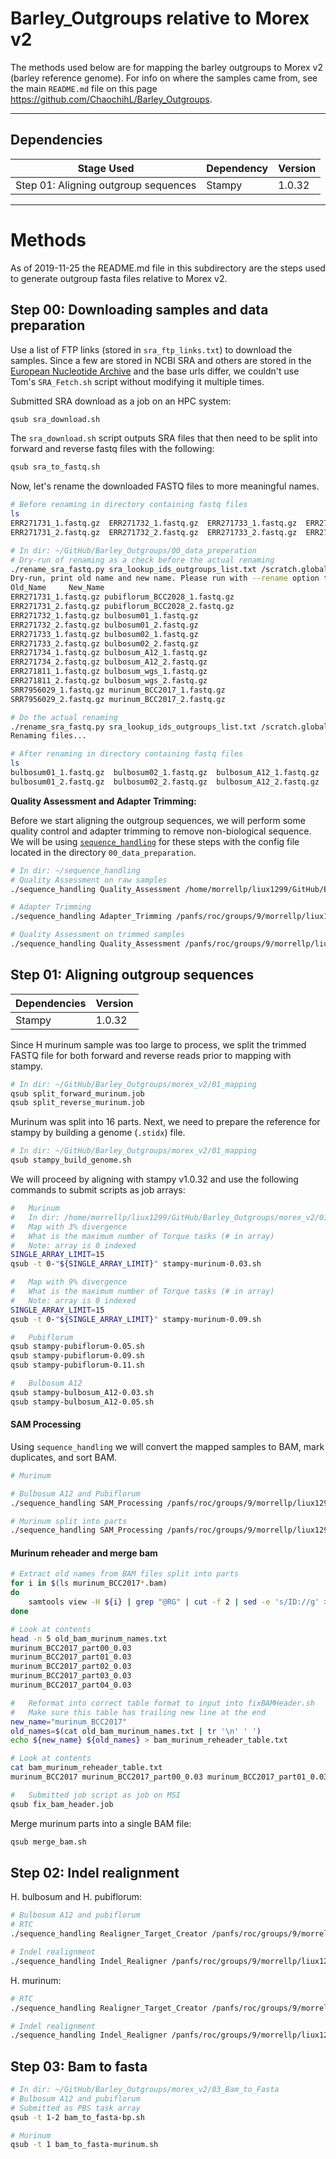 # Barley_Outgroups relative to Morex v2

The methods used below are for mapping the barley outgroups to Morex v2 (barley reference genome). For info on where the samples came from, see the main `README.md` file on this page https://github.com/ChaochihL/Barley_Outgroups.

---

## Dependencies

| Stage Used | Dependency | Version |
| ---------- | ---------- | ------- |
| Step 01: Aligning outgroup sequences | Stampy | 1.0.32 |

---

# Methods

As of 2019-11-25 the README.md file in this subdirectory are the steps used to generate outgroup fasta files relative to Morex v2.

## Step 00: Downloading samples and data preparation

Use a list of FTP links (stored in `sra_ftp_links.txt`) to download the samples. Since a few are stored in NCBI SRA and others are stored in the [European Nucleotide Archive](https://www.ebi.ac.uk/ena) and the base urls differ, we couldn't use Tom's `SRA_Fetch.sh` script without modifying it multiple times.

Submitted SRA download as a job on an HPC system:

```bash
qsub sra_download.sh
```

The `sra_download.sh` script outputs SRA files that then need to be split into forward and reverse fastq files with the following:

```bash
qsub sra_to_fastq.sh
```

Now, let's rename the downloaded FASTQ files to more meaningful names.

```bash
# Before renaming in directory containing fastq files
ls
ERR271731_1.fastq.gz  ERR271732_1.fastq.gz  ERR271733_1.fastq.gz  ERR271734_1.fastq.gz  ERR271811_1.fastq.gz  SRR7956029_1.fastq.gz
ERR271731_2.fastq.gz  ERR271732_2.fastq.gz  ERR271733_2.fastq.gz  ERR271734_2.fastq.gz  ERR271811_2.fastq.gz  SRR7956029_2.fastq.gz

# In dir: ~/GitHub/Barley_Outgroups/00_data_preperation
# Dry-run of renaming as a check before the actual renaming
./rename_sra_fastq.py sra_lookup_ids_outgroups_list.txt /scratch.global/liux1299/sra_outgroups/fastq --dry-run
Dry-run, print old name and new name. Please run with --rename option to do the actual renaming.
Old_Name	 New_Name
ERR271731_1.fastq.gz pubiflorum_BCC2028_1.fastq.gz
ERR271731_2.fastq.gz pubiflorum_BCC2028_2.fastq.gz
ERR271732_1.fastq.gz bulbosum01_1.fastq.gz
ERR271732_2.fastq.gz bulbosum01_2.fastq.gz
ERR271733_1.fastq.gz bulbosum02_1.fastq.gz
ERR271733_2.fastq.gz bulbosum02_2.fastq.gz
ERR271734_1.fastq.gz bulbosum_A12_1.fastq.gz
ERR271734_2.fastq.gz bulbosum_A12_2.fastq.gz
ERR271811_1.fastq.gz bulbosum_wgs_1.fastq.gz
ERR271811_2.fastq.gz bulbosum_wgs_2.fastq.gz
SRR7956029_1.fastq.gz murinum_BCC2017_1.fastq.gz
SRR7956029_2.fastq.gz murinum_BCC2017_2.fastq.gz

# Do the actual renaming
./rename_sra_fastq.py sra_lookup_ids_outgroups_list.txt /scratch.global/liux1299/sra_outgroups/fastq --rename
Renaming files...

# After renaming in directory containing fastq files
ls
bulbosum01_1.fastq.gz  bulbosum02_1.fastq.gz  bulbosum_A12_1.fastq.gz  bulbosum_wgs_1.fastq.gz  murinum_BCC2017_1.fastq.gz  pubiflorum_BCC2028_1.fastq.gz
bulbosum01_2.fastq.gz  bulbosum02_2.fastq.gz  bulbosum_A12_2.fastq.gz  bulbosum_wgs_2.fastq.gz  murinum_BCC2017_2.fastq.gz  pubiflorum_BCC2028_2.fastq.gz
```

**Quality Assessment and Adapter Trimming:**

Before we start aligning the outgroup sequences, we will perform some quality control and adapter trimming to remove non-biological sequence. We will be using [`sequence_handling`](https://github.com/MorrellLAB/sequence_handling) for these steps with the config file located in the directory `00_data_preparation`.

```bash
# In dir: ~/sequence_handling
# Quality Assessment on raw samples
./sequence_handling Quality_Assessment /home/morrellp/liux1299/GitHub/Barley_Outgroups/00_data_preperation/outgroups_config

# Adapter Trimming
./sequence_handling Adapter_Trimming /panfs/roc/groups/9/morrellp/liux1299/GitHub/Barley_Outgroups/00_data_preperation/outgroups_config

# Quality Assessment on trimmed samples
./sequence_handling Quality_Assessment /panfs/roc/groups/9/morrellp/liux1299/GitHub/Barley_Outgroups/00_data_preperation/outgroups_config
```

## Step 01: Aligning outgroup sequences

| Dependencies | Version |
| ------------ | ------- |
| Stampy | 1.0.32 |

Since H murinum sample was too large to process, we split the trimmed FASTQ file for both forward and reverse reads prior to mapping with stampy.

```bash
# In dir: ~/GitHub/Barley_Outgroups/morex_v2/01_mapping
qsub split_forward_murinum.job
qsub split_reverse_murinum.job
```

Murinum was split into 16 parts. Next, we need to prepare the reference for stampy by building a genome (`.stidx`) file.

```bash
# In dir: ~/GitHub/Barley_Outgroups/morex_v2/01_mapping
qsub stampy_build_genome.sh
```

We will proceed by aligning with stampy v1.0.32 and use the following commands to submit scripts as job arrays:

```bash
#   Murinum
#   In dir: /home/morrellp/liux1299/GitHub/Barley_Outgroups/morex_v2/01_mapping/stampy_mapped
#   Map with 3% divergence
#   What is the maximum number of Torque tasks (# in array)
#   Note: array is 0 indexed
SINGLE_ARRAY_LIMIT=15
qsub -t 0-"${SINGLE_ARRAY_LIMIT}" stampy-murinum-0.03.sh

#   Map with 9% divergence
#   What is the maximum number of Torque tasks (# in array)
#   Note: array is 0 indexed
SINGLE_ARRAY_LIMIT=15
qsub -t 0-"${SINGLE_ARRAY_LIMIT}" stampy-murinum-0.09.sh

#   Pubiflorum
qsub stampy-pubiflorum-0.05.sh
qsub stampy-pubiflorum-0.09.sh
qsub stampy-pubiflorum-0.11.sh

#   Bulbosum A12
qsub stampy-bulbosum_A12-0.03.sh
qsub stampy-bulbosum_A12-0.05.sh
```

#### SAM Processing

Using `sequence_handling` we will convert the mapped samples to BAM, mark duplicates, and sort BAM.

```bash
# Murinum

# Bulbosum A12 and Pubiflorum
./sequence_handling SAM_Processing /panfs/roc/groups/9/morrellp/liux1299/GitHub/Barley_Outgroups/morex_v2/01_mapping/bulbosum_and_pubiflorum_parts_ref_config

# Murinum split into parts
./sequence_handling SAM_Processing /panfs/roc/groups/9/morrellp/liux1299/GitHub/Barley_Outgroups/morex_v2/01_mapping/murinum_parts_ref_config
```

#### Murinum reheader and merge bam

```bash
# Extract old names from BAM files split into parts
for i in $(ls murinum_BCC2017*.bam)
do
    samtools view -H ${i} | grep "@RG" | cut -f 2 | sed -e 's/ID://g' >> old_bam_murinum_names.txt
done

# Look at contents
head -n 5 old_bam_murinum_names.txt
murinum_BCC2017_part00_0.03
murinum_BCC2017_part01_0.03
murinum_BCC2017_part02_0.03
murinum_BCC2017_part03_0.03
murinum_BCC2017_part04_0.03

#   Reformat into correct table format to input into fixBAMHeader.sh
#   Make sure this table has trailing new line at the end
new_name="murinum_BCC2017"
old_names=$(cat old_bam_murinum_names.txt | tr '\n' ' ')
echo ${new_name} ${old_names} > bam_murinum_reheader_table.txt

# Look at contents
cat bam_murinum_reheader_table.txt
murinum_BCC2017 murinum_BCC2017_part00_0.03 murinum_BCC2017_part01_0.03 murinum_BCC2017_part02_0.03 murinum_BCC2017_part03_0.03 murinum_BCC2017_part04_0.03 murinum_BCC2017_part05_0.03 murinum_BCC2017_part06_0.03 murinum_BCC2017_part07_0.03 murinum_BCC2017_part08_0.03 murinum_BCC2017_part09_0.03 murinum_BCC2017_part10_0.03 murinum_BCC2017_part11_0.03 murinum_BCC2017_part12_0.03 murinum_BCC2017_part13_0.03 murinum_BCC2017_part14_0.03 murinum_BCC2017_part15_0.03

#   Submitted job script as job on MSI
qsub fix_bam_header.job
```

Merge murinum parts into a single BAM file:

```bash
qsub merge_bam.sh
```

## Step 02: Indel realignment

H. bulbosum and H. pubiflorum:

```bash
# Bulbosum A12 and pubiflorum
# RTC
./sequence_handling Realigner_Target_Creator /panfs/roc/groups/9/morrellp/liux1299/GitHub/Barley_Outgroups/morex_v2/02_realignment/Config_Indel_Realign-b_and_p

# Indel realignment
./sequence_handling Indel_Realigner /panfs/roc/groups/9/morrellp/liux1299/GitHub/Barley_Outgroups/morex_v2/02_realignment/Config_Indel_Realign-b_and_p
```

H. murinum:

```bash
# RTC
./sequence_handling Realigner_Target_Creator /panfs/roc/groups/9/morrellp/liux1299/GitHub/Barley_Outgroups/morex_v2/02_realignment/Config_Indel_Realign-murinum

# Indel realignment
./sequence_handling Indel_Realigner /panfs/roc/groups/9/morrellp/liux1299/GitHub/Barley_Outgroups/morex_v2/02_realignment/Config_Indel_Realign-murinum
```

## Step 03: Bam to fasta

```bash
# In dir: ~/GitHub/Barley_Outgroups/morex_v2/03_Bam_to_Fasta
# Bulbosum A12 and pubiflorum
# Submitted as PBS task array
qsub -t 1-2 bam_to_fasta-bp.sh

# Murinum
qsub -t 1 bam_to_fasta-murinum.sh
```
